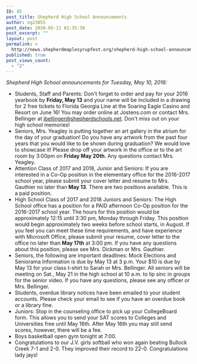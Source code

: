 ```yaml
---
ID: 85
post_title: Shepherd High School Announcements
author: ng23055
post_date: 2016-05-11 02:35:30
post_excerpt: ""
layout: post
permalink: >
  http://news.shepherdmaplesyrupfest.org/shepherd-high-school-announcements/
published: true
post_views_count:
  - "2"
---
```

<i>Shepherd High School announcements for Tuesday, May 10, 2016:</i>
<ul>
 	<li>Students, Staff and Parents: Don't forget to order and pay for your 2016 yearbook by <b>Friday, May 13</b> and your name will be included in a drawing for 2 free tickets to Florida Georgia Line at the Soaring Eagle Casino and Resort on June 16! You may order online at Jostens.com or contact Mrs. Bellinger at <a href="mailto:jbellinger@shepherdschools.net">jbellinger@shepherdschools.net</a>. Don't miss out on your high school memories!</li>
 	<li>Seniors, Mrs. Yeagley is putting together an art gallery in the atrium for the day of your graduation! Do you have any artwork from the past four years that you would like to be shown during graduation? We would love to showcase it! Please drop off your artwork in the office or to the art room by 3:00pm on <b>Friday May 20th</b>. Any questions contact Mrs. Yeagley.</li>
 	<li>Attention Class of 2017 and 2018, Junior and Seniors: If you are interested in a Co-Op position in the elementary office for the 2016-2017 school year, please submit your cover letter and resume to Mrs. Gauthier no later than<b> May 13</b>. There are two positions available. This is a paid position.</li>
 	<li>High School Class of 2017 and 2018 Juniors and Seniors: The High School office has a position for a PAID afternoon Co-Op position for the 2016-2017 school year. The hours for this position would be approximately 12:15 until 3:30 pm, Monday through Friday. This position would begin approximately two weeks before school starts, in August. If you feel you can meet these time requirements, and have experience with Microsoft Office, please submit your resume, cover letter to the office no later than <b>May 17th</b> at 3:00 pm. If you have any questions about this position, please see Mrs. Dickman or Mrs. Gauthier.</li>
 	<li>Seniors, the following are important deadlines: Mock Elections and Seniorama Information is due by May 13 at 3 p.m. Your $10 is due by May 13 for your class t-shirt to Sarah or Mrs. Bellinger. All seniors will be meeting on Sat., May 21 in the high school at 10 a.m. to lip sinc in groups for the senior video. If you have any questions, please see any officer or Mrs. Bellinger.</li>
 	<li>Students, overdue library notices have been emailed to your student accounts. Please check your email to see if you have an overdue book or a library fine.</li>
 	<li>Juniors: Stop in the counseling office to pick up your CollegeBoard form. This allows you to send your SAT scores to Colleges and Universities free until May 16th. After May 16th you may still send scores, however, there will be a fee.</li>
 	<li>Boys basketball open gym tonight at 7:00.</li>
 	<li>Congratulations to our J.V. girls softball who won again beating Bullock Creek 7-1 and 2-0. They improved their record to 22-0. Congratulations lady jays!</li>
</ul>